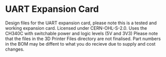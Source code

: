 # UART Expansion Card
Design files for the UART expansion card, please note this is a tested and working expansion card. Licensed under CERN-OHL-S-2.0. Uses the CH340C with switchable power and logic levels (5V and 3V3) Please note that the files in the 3D Printer Files directory are not finalised. Part numbers in the BOM may be diffent to what you do recieve due to supply and cost changes.
